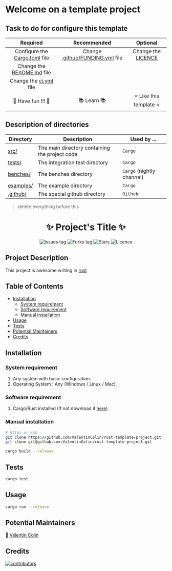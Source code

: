 # Welcome on a template project
## Task to do for configure this template

| Required                                           | Recommended                                            | Optional                         |
|:--------------------------------------------------:|:------------------------------------------------------:|:--------------------------------:|
| Configure the [Cargo.toml](Cargo.toml) file        | Change [.github/FUNDING.yml](.github/FUNDING.yml) file | Change the [LICENCE](LICENCE)    |
| Change the [README.md](README.md) file             |                                                        |                                  |
| Change the [ci.yml](.github/workflows/ci.yml) file |                                                        |                                  |
| :tada: Have fun !!! :tada:                         | :books: Learn :books:                                  | :star: Like this template :star: |

## Description of directories

| Directory             | Description                                    | Used by ...               |
|-----------------------|------------------------------------------------|---------------------------|
| [src/](src)           | The main directory containing the project code | `Cargo`                   |
| [tests/](tests)       | The integration test directory                 | `Cargo`                   |
| [benches/](benches)   | The benches directory                          | `Cargo` (nightly channel) |
| [examples/](examples) | The example directory                          | `Cargo`                   |
| [.github/](.github)   | The special github directory                   | `Github`                  |

> delete everything before this

<h1 align="center">
    ✨ Project's Title ✨
</h1>

<div align="center">
    
<!-- see https://shields.io/ -->

![Issues tag](https://img.shields.io/github/issues/ValentinColin/rust-template-project)
![Forks tag](https://img.shields.io/github/forks/ValentinColin/rust-template-project)
![Stars](https://img.shields.io/github/stars/ValentinColin/rust-template-project?style=social)
![Licence](https://img.shields.io/github/license/ValentinColin/rust-template-project)

</div>

## Project Description

This project is awesome writing in [rust](https://www.rust-lang.org/fr/)

## Table of Contents

* [Installation](#installation)
    * [System requirement](#system-requirement)
    * [Software requirement](#software-requirement)
    * [Manual installation](#manual-installation)
* [Usage](#usage)
* [Tests](#tests)
* [Potential Maintainers](#potential-maintainers)
* [Credits](#credits)

## Installation
### System requirement

1. Any system with basic configuration.
2. Operating System : Any (Windows / Linux / Mac).

### Software requirement

1. Cargo/Rust installed (If not download it [here](https://doc.rust-lang.org/cargo/getting-started/installation.html)).

### Manual installation

```bash
# https or ssh
git clone https://github.com/ValentinColin/rust-template-project.git
git clone git@github.com:ValentinColin/rust-template-project.git

cargo build --release
```

## Tests

```bash
cargo test
```

## Usage

```bash
cargo run --release
```

<!--
## How to Contribute

Thank you for considering and taking the time to contribute! Before contributing kindly read and follow [Code of Conduct](CODE_OF_CONDUCT.md). To help new developers/contributors there are set of instructions added in [CONTRIBUTING.md](CONTRIBUTING.md). Which describes the initial stages for working on this project. Also refer the [MIT License](LICENSE).
-->

## Potential Maintainers

📌 [Valentin Colin](https://github.com/ValentinColin)

## Credits

<a href="https://github.com/ValentinColin/rust-template-project/graphs/contributors">
  <img src="https://contrib.rocks/image?repo=ValentinColin/rust-template-project" alt="contributors"/>
</a>
